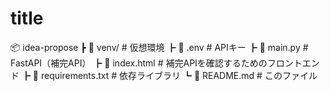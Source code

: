 # title

📦 idea-propose
 ┣ 📂 venv/              # 仮想環境
 ┣ 📄 .env               # APIキー
 ┣ 📄 main.py            # FastAPI（補完API）
 ┣ 📄 index.html         # 補完APIを確認するためのフロントエンド
 ┣ 📄 requirements.txt   # 依存ライブラリ
 ┗ 📄 README.md          # このファイル
